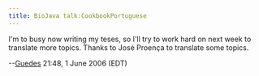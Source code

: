 ```yaml
---
title: BioJava talk:CookbookPortuguese
---
```


I'm to busy now writing my teses, so I'll try to work hard on next week
to translate more topics. Thanks to José Proença to translate some
topics.

--[Guedes](User:Guedes "wikilink") 21:48, 1 June 2006 (EDT)
